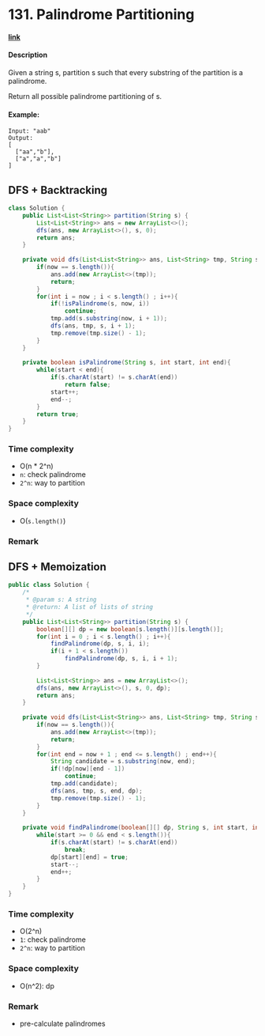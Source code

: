 # 131. Palindrome Partitioning

#### [link](https://leetcode.com/problems/palindrome-partitioning/) 

#### Description
Given a string s, partition s such that every substring of the partition is a palindrome.

Return all possible palindrome partitioning of s.

#### Example:
```
Input: "aab"
Output:
[
  ["aa","b"],
  ["a","a","b"]
]
```

## DFS + Backtracking
```java
class Solution {
    public List<List<String>> partition(String s) {
        List<List<String>> ans = new ArrayList<>();
        dfs(ans, new ArrayList<>(), s, 0);
        return ans;
    }
    
    private void dfs(List<List<String>> ans, List<String> tmp, String s, int now){
        if(now == s.length()){
            ans.add(new ArrayList<>(tmp));
            return;
        }
        for(int i = now ; i < s.length() ; i++){
            if(!isPalindrome(s, now, i)) 
                continue;
            tmp.add(s.substring(now, i + 1));
            dfs(ans, tmp, s, i + 1);
            tmp.remove(tmp.size() - 1);
        }
    }
    
    private boolean isPalindrome(String s, int start, int end){
        while(start < end){
            if(s.charAt(start) != s.charAt(end))
                return false;
            start++;
            end--;
        }
        return true;
    }
}
```
### Time complexity
* O(n * 2^n)
* `n`: check palindrome
* `2^n`: way to partition
### Space complexity
* O(`s.length()`)
### Remark

## DFS + Memoization
```java
public class Solution {
    /*
     * @param s: A string
     * @return: A list of lists of string
     */
    public List<List<String>> partition(String s) {
        boolean[][] dp = new boolean[s.length()][s.length()];
        for(int i = 0 ; i < s.length() ; i++){
            findPalindrome(dp, s, i, i);
            if(i + 1 < s.length())
                findPalindrome(dp, s, i, i + 1);
        }
        
        List<List<String>> ans = new ArrayList<>();
        dfs(ans, new ArrayList<>(), s, 0, dp);
        return ans;
    }
    
    private void dfs(List<List<String>> ans, List<String> tmp, String s, int now, boolean[][] dp){
        if(now == s.length()){
            ans.add(new ArrayList<>(tmp));
            return;
        }
        for(int end = now + 1 ; end <= s.length() ; end++){
            String candidate = s.substring(now, end);
            if(!dp[now][end - 1])
                continue;
            tmp.add(candidate);
            dfs(ans, tmp, s, end, dp);
            tmp.remove(tmp.size() - 1);
        }
    }
    
    private void findPalindrome(boolean[][] dp, String s, int start, int end){
        while(start >= 0 && end < s.length()){
            if(s.charAt(start) != s.charAt(end))
                break;
            dp[start][end] = true;
            start--;
            end++;
        }
    }
}
```
### Time complexity
* O(2^n)
* `1`: check palindrome
* `2^n`: way to partition
### Space complexity
* O(n^2): dp
### Remark
* pre-calculate palindromes